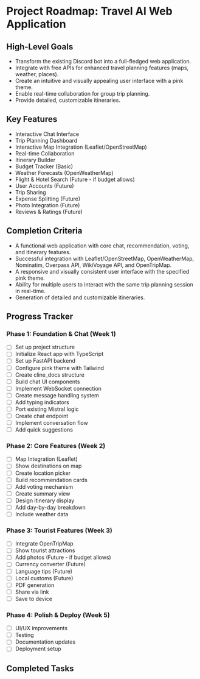 # Project Roadmap: Travel AI Web Application

## High-Level Goals
- Transform the existing Discord bot into a full-fledged web application.
- Integrate with free APIs for enhanced travel planning features (maps, weather, places).
- Create an intuitive and visually appealing user interface with a pink theme.
- Enable real-time collaboration for group trip planning.
- Provide detailed, customizable itineraries.

## Key Features
- Interactive Chat Interface
- Trip Planning Dashboard
- Interactive Map Integration (Leaflet/OpenStreetMap)
- Real-time Collaboration
- Itinerary Builder
- Budget Tracker (Basic)
- Weather Forecasts (OpenWeatherMap)
- Flight & Hotel Search (Future - if budget allows)
- User Accounts (Future)
- Trip Sharing
- Expense Splitting (Future)
- Photo Integration (Future)
- Reviews & Ratings (Future)

## Completion Criteria
- A functional web application with core chat, recommendation, voting, and itinerary features.
- Successful integration with Leaflet/OpenStreetMap, OpenWeatherMap, Nominatim, Overpass API, WikiVoyage API, and OpenTripMap.
- A responsive and visually consistent user interface with the specified pink theme.
- Ability for multiple users to interact with the same trip planning session in real-time.
- Generation of detailed and customizable itineraries.

## Progress Tracker

### Phase 1: Foundation & Chat (Week 1)
- [ ] Set up project structure
- [ ] Initialize React app with TypeScript
- [ ] Set up FastAPI backend
- [ ] Configure pink theme with Tailwind
- [ ] Create cline_docs structure
- [ ] Build chat UI components
- [ ] Implement WebSocket connection
- [ ] Create message handling system
- [ ] Add typing indicators
- [ ] Port existing Mistral logic
- [ ] Create chat endpoint
- [ ] Implement conversation flow
- [ ] Add quick suggestions

### Phase 2: Core Features (Week 2)
- [ ] Map Integration (Leaflet)
- [ ] Show destinations on map
- [ ] Create location picker
- [ ] Build recommendation cards
- [ ] Add voting mechanism
- [ ] Create summary view
- [ ] Design itinerary display
- [ ] Add day-by-day breakdown
- [ ] Include weather data

### Phase 3: Tourist Features (Week 3)
- [ ] Integrate OpenTripMap
- [ ] Show tourist attractions
- [ ] Add photos (Future - if budget allows)
- [ ] Currency converter (Future)
- [ ] Language tips (Future)
- [ ] Local customs (Future)
- [ ] PDF generation
- [ ] Share via link
- [ ] Save to device

### Phase 4: Polish & Deploy (Week 5)
- [ ] UI/UX improvements
- [ ] Testing
- [ ] Documentation updates
- [ ] Deployment setup

## Completed Tasks
